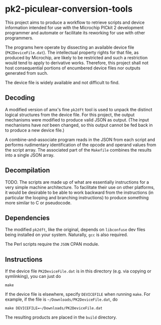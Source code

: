 
pk2-piculear-conversion-tools
=============================

This project aims to produce a workflow to retrieve scripts and device
information intended for use with the Microchip PICkit 2 development programmer
and automate or facilitate its reworking for use with other programmers.

The programs here operate by dissecting an available device file
(`PK2DeviceFile.dat`). The intellectual property rights for that file, as
produced by Microchip, are likely to be restricted and such a restriction would
tend to apply to derivative works. Therefore, this project shall not host
consequential portions of encumbered device files nor outputs generated from
such.

The device file is widely available and not difficult to find.


Decoding
--------

A modified version of amx's fine `pk2dft` tool is used to unpack the distinct
logical structures from the device file. For this project, the output
mechanisms were modified to produce valid JSON as output. (The input mechanisms
have *not* been changed, so this output cannot be fed back in to produce a new
device file.)

A combine-and-associate program reads in the JSON from each script and performs
rudimentary identification of the opcode and operand values from the script
array. The associated part of the `Makefile` combines the results into a single
JSON array.


Decompilation
-------------

TODO. The scripts are made up of what are essentially instructions for a very
simple machine architecture. To facilitate their use on other platforms, it
would be desirable to be able to work backward from the instructions (in
particular the looping and branching instructions) to produce something more
similar to C or pseudocode.


Dependencies
------------

The modified `pk2dft`, like the original, depends on `libconfuse` dev files
being installed on your system. Naturally, `gcc` is also required.

The Perl scripts require the `JSON` CPAN module.


Instructions
------------

If the device file `PK2DeviceFile.dat` is in this directory (e.g. via copying
or symlinking), you can just do

	make

If the device file is elsewhere, specify `DEVICEFILE` when running `make`. For
example, if the file is `~/Downloads/PK2DeviceFile.dat`, do

	make DEVICEFILE=~/Downloads/PK2DeviceFile.dat

The resulting products are placed in the `build` directory.
